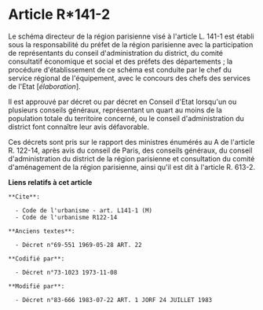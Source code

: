 # Article R*141-2

Le schéma directeur de la région parisienne visé à l'article L. 141-1 est établi sous la responsabilité du préfet de la
région parisienne avec la participation de représentants du conseil d'administration du district, du comité consultatif
économique et social et des préfets des départements ; la procédure d'établissement de ce schéma est conduite par le chef du
service régional de l'équipement, avec le concours des chefs des services de l'Etat [*élaboration*].

Il est approuvé par décret ou par décret en Conseil d'Etat lorsqu'un ou plusieurs conseils généraux, représentant un quart au
moins de la population totale du territoire concerné, ou le conseil d'administration du district font connaître leur avis
défavorable.

Ces décrets sont pris sur le rapport des ministres énumérés au A de l'article R. 122-14, après avis du conseil de Paris, des
conseils généraux, du conseil d'administration du district de la région parisienne et consultation du comité d'aménagement de
la région parisienne, ainsi qu'il est dit à l'article R. 613-2.

**Liens relatifs à cet article**

	**Cite**:

	  - Code de l'urbanisme - art. L141-1 (M)
	  - Code de l'urbanisme R122-14

	**Anciens textes**:

	  - Décret n°69-551 1969-05-28 ART. 22

	**Codifié par**:

	  - Décret n°73-1023 1973-11-08

	**Modifié par**:

	  - Décret n°83-666 1983-07-22 ART. 1 JORF 24 JUILLET 1983
